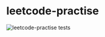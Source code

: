 # leetcode-practise

![leetcode-practise tests](https://github.com/manunio/leetcode-practise/actions/workflows/rust/badge.svg)